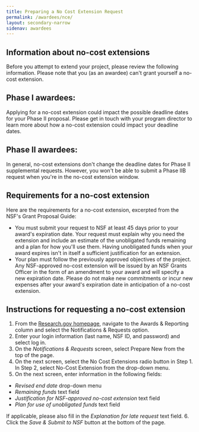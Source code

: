 ```yaml
---
title: Preparing a No Cost Extension Request
permalink: /awardees/nce/
layout: secondary-narrow
sidenav: awardees
---
```


## Information about no-cost extensions
Before you attempt to extend your project, please review the following information. Please note that you (as an awardee) can't grant yourself a no-cost extension.

## Phase I awardees:
Applying for a no-cost extension could impact the possible deadline dates for your Phase II proposal. Please get in touch with your program director to learn more about how a no-cost extension could impact your deadline dates.

## Phase II awardees:
In general, no-cost extensions don't change the deadline dates for Phase II supplemental requests. However, you won't be able to submit a Phase IIB request when you're in the no-cost extension window.

## Requirements for a no-cost extension

Here are the requirements for a no-cost extension, excerpted from the NSF's Grant Proposal Guide:

- You must submit your request to NSF at least 45 days prior to your award's expiration date. Your request must explain why you need the extension and include an estimate of the unobligated funds remaining and a plan for how you'll use them. Having unobligated funds when your award expires isn't in itself a sufficient justification for an extension.
- Your plan must follow the previously approved objectives of the project. Any NSF-approved no-cost extension will be issued by an NSF Grants Officer in the form of an amendment to your award and will specify a new expiration date. Please do not make new commitments or incur new expenses after your award's expiration date in anticipation of a no-cost extension.

## Instructions for requesting a no-cost extension
1. From the [Research.gov homepage](http://www.research.gov), navigate to the Awards & Reporting column and select the Notifications & Requests option.
2. Enter your login information (last name, NSF ID, and password) and select log in.
3. On the *Notifications & Requests* screen, select Prepare New from the top of the page.
4. On the next screen, select the No Cost Extensions radio button in Step 1. In Step 2, select No-Cost Extension from the drop-down menu.
5. On the next screen, enter information in the following fields:

- *Revised end date* drop-down menu
- *Remaining funds* text field
- *Justification for NSF-approved no-cost extension* text field
- *Plan for use of unobligated funds* text field

If applicable, please also fill in the *Explanation for late request* text field.
6. Click the *Save & Submit to NSF* button at the bottom of the page.

